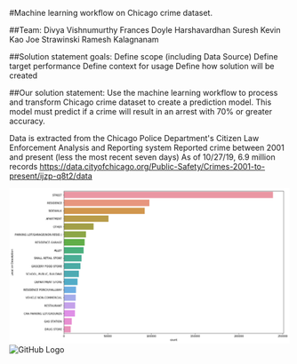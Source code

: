 #Machine learning workflow on Chicago crime dataset.

##Team:
Divya Vishnumurthy
Frances Doyle
Harshavardhan Suresh
Kevin Kao
Joe Strawinski
Ramesh Kalagnanam

##Solution statement goals:
Define scope (including Data Source)
Define target performance
Define context for usage
Define how solution will be created


##Our solution statement:
Use the machine learning workflow to process and transform Chicago crime dataset to create a prediction model. This model must predict if a crime will result in an arrest with 70% or greater accuracy.

Data is extracted from the Chicago Police Department's Citizen Law Enforcement Analysis and Reporting system
Reported crime between 2001 and present (less the most recent seven days)
As of 10/27/19, 6.9 million records
https://data.cityofchicago.org/Public-Safety/Crimes-2001-to-present/ijzp-q8t2/data


 ![Most frequent location](/Images/Street_most_dangerous.png)
 ![GitHub Logo](/images/logo.png)
 


